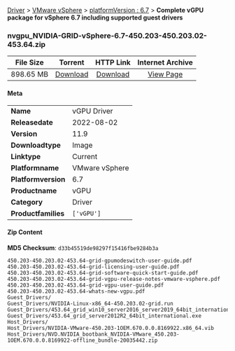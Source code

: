 
[Driver](/README.md)  >  [VMware vSphere](/index/Driver/VMware_vSphere.md)  >  [platformVersion : 6.7](/index/Driver/VMware_vSphere/6.7.md)  >  **Complete vGPU package for vSphere 6.7 including supported guest drivers**


### nvgpu_NVIDIA-GRID-vSphere-6.7-450.203-450.203.02-453.64.zip

| **File Size** | **Torrent**  | **HTTP Link** | **Internet Archive** |
|:-------------:|:------------:|:-------------:|:--------------------:|
| 898.65 MB |  [Download](https://archive.org/download/nvgpu_NVIDIA-GRID-vSphere-6.7-450.203-450.203.02-453.64.zip/nvgpu_NVIDIA-GRID-vSphere-6.7-450.203-450.203.02-453.64.zip_archive.torrent)       | [Download](https://archive.org/compress/nvgpu_NVIDIA-GRID-vSphere-6.7-450.203-450.203.02-453.64.zip) | [View Page](https://archive.org/details/nvgpu_NVIDIA-GRID-vSphere-6.7-450.203-450.203.02-453.64.zip)       |

#### Meta

<table>
<tr><td><strong>Name</strong></td><td>vGPU Driver</td></tr>
<tr><td><strong>Releasedate</strong></td><td>2022-08-02</td></tr>
<tr><td><strong>Version</strong></td><td>11.9</td></tr>
<tr><td><strong>Downloadtype</strong></td><td>Image</td></tr>
<tr><td><strong>Linktype</strong></td><td>Current</td></tr>
<tr><td><strong>Platformname</strong></td><td>VMware vSphere</td></tr>
<tr><td><strong>Platformversion</strong></td><td>6.7</td></tr>
<tr><td><strong>Productname</strong></td><td>vGPU</td></tr>
<tr><td><strong>Category</strong></td><td>Driver</td></tr>
<tr><td><strong>Productfamilies</strong></td><td><code>['vGPU']</code></td></tr>
</table>

#### Zip Content

**MD5 Checksum**: `d33b45519de98297f15416fbe9284b3a`

```text
450.203-450.203.02-453.64-grid-gpumodeswitch-user-guide.pdf
450.203-450.203.02-453.64-grid-licensing-user-guide.pdf
450.203-450.203.02-453.64-grid-software-quick-start-guide.pdf
450.203-450.203.02-453.64-grid-vgpu-release-notes-vmware-vsphere.pdf
450.203-450.203.02-453.64-grid-vgpu-user-guide.pdf
450.203-450.203.02-453.64-whats-new-vgpu.pdf
Guest_Drivers/
Guest_Drivers/NVIDIA-Linux-x86_64-450.203.02-grid.run
Guest_Drivers/453.64_grid_win10_server2016_server2019_64bit_international.exe
Guest_Drivers/453.64_grid_server2012R2_64bit_international.exe
Host_Drivers/
Host_Drivers/NVIDIA-VMware-450.203-1OEM.670.0.0.8169922.x86_64.vib
Host_Drivers/NVD.NVIDIA_bootbank_NVIDIA-VMware_450.203-1OEM.670.0.0.8169922-offline_bundle-20035442.zip
```